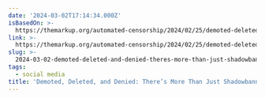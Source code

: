 ```yaml
---
date: '2024-03-02T17:14:34.000Z'
isBasedOn: >-
  https://themarkup.org/automated-censorship/2024/02/25/demoted-deleted-and-denied-theres-more-than-just-shadowbanning-on-instagram
link: >-
  https://themarkup.org/automated-censorship/2024/02/25/demoted-deleted-and-denied-theres-more-than-just-shadowbanning-on-instagram
slug: >-
  2024-03-02-demoted-deleted-and-denied-theres-more-than-just-shadowbanning-on-insta
tags:
  - social media
title: 'Demoted, Deleted, and Denied: There’s More Than Just Shadowbanning on Insta'
---
```


